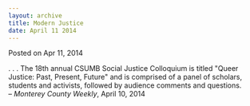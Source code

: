```yaml
---
layout: archive
title: Modern Justice
date: April 11 2014
---
```





<span class="date">Posted on Apr 11, 2014    </span>
<p>. . . The 18th annual CSUMB Social Justice Colloquium is titled
&quot;Queer Justice: Past, Present, Future&quot; and is comprised of a panel
of scholars, students and activists, followed by audience comments
and questions.<br>
&#x2013; <em>Monterey County Weekly</em>, April 10, 2014</br></p>





